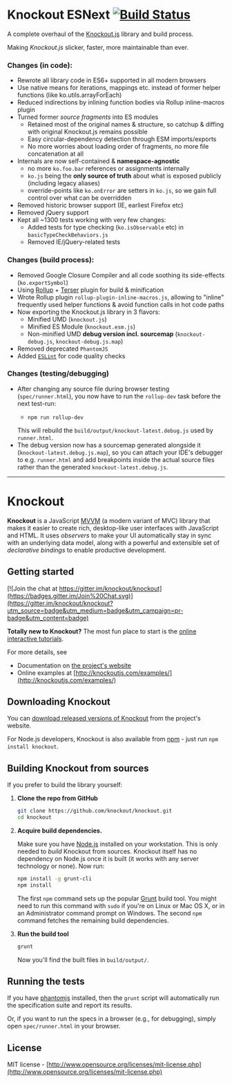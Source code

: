 # Knockout ESNext [![Build Status](https://travis-ci.com/justlep/knockout-esnext.svg?branch=master)](https://app.travis-ci.com/github/justlep/knockout-esnext) 

A complete overhaul of the [Knockout.js](https://knockoutjs.com/) library and build process.

Making *Knockout.js* slicker, faster, more maintainable than ever.


### Changes (in code):
* Rewrote all library code in ES6+ supported in all modern browsers
* Use native means for iterations, mappings etc. instead of former helper functions (like ko.utils.arrayForEach)
* Reduced indirections by inlining function bodies via Rollup inline-macros plugin
* Turned former *source fragments* into ES modules 
  * Retained most of the original names & structure, so catchup & diffing with original Knockout.js remains possible
  * Easy circular-dependency detection through ESM imports/exports
  * No more worries about loading order of fragments, no more file concatenation at all
* Internals are now self-contained & **namespace-agnostic**
  * no more `ko.foo.bar` references or assignments internally
  * `ko.js` being the **only source of truth** about what is exposed publicly (including legacy aliases)
  * override-points like `ko.onError` are setters in `ko.js`, so we gain full control over what can be overridden
* Removed historic browser support (IE, earliest Firefox etc)
* Removed jQuery support
* Kept all ~1300 tests working with very few changes:
  * Added tests for type checking (`ko.isObservable` etc) in `basicTypeCheckBehaviors.js`
  * Removed IE/jQuery-related tests

### Changes (build process):
* Removed Google Closure Compiler and all code soothing its side-effects (`ko.exportSymbol`)
* Using [Rollup](https://rollupjs.org/guide/en/) + [Terser](https://github.com/terser/terser) plugin for build & minification
* Wrote Rollup plugin `rollup-plugin-inline-macros.js`, allowing to "inline" frequently used helper functions & avoid function calls in hot code paths
* Now exporting the Knockout.js library in 3 flavors:
    * Minified UMD (`knockout.js`)
    * Minified ES Module (`knockout.esm.js`)
    * Non-minified UMD **debug version incl. sourcemap** (`knockout-debug.js`, `knockout-debug.js.map`)
* Removed deprecated `PhantomJS`
* Added [`ESLint`](https://eslint.org/) for code quality checks 

### Changes (testing/debugging)
* After changing any source file during browser testing (`spec/runner.html`), 
  you now have to run the `rollup-dev` task before the next test-run:    
    * ```shell script
      npm run rollup-dev
      ```
  This will rebuild the `build/output/knockout-latest.debug.js` used by `runner.html`.    
* The debug version now has a sourcemap generated alongside it (`knockout-latest.debug.js.map`), 
  so you can attach your IDE's debugger to e.g. `runner.html` and add breakpoints
  inside the actual source files rather than the generated `knockout-latest.debug.js`.  
  


  
---
   
    

# Knockout

**Knockout** is a JavaScript [MVVM](http://en.wikipedia.org/wiki/Model_View_ViewModel) (a modern variant of MVC) library that makes it easier to create rich, desktop-like user interfaces with JavaScript and HTML. It uses *observers* to make your UI automatically stay in sync with an underlying data model, along with a powerful and extensible set of *declarative bindings* to enable productive development.

## Getting started

[![Join the chat at https://gitter.im/knockout/knockout](https://badges.gitter.im/Join%20Chat.svg)](https://gitter.im/knockout/knockout?utm_source=badge&utm_medium=badge&utm_campaign=pr-badge&utm_content=badge)

**Totally new to Knockout?** The most fun place to start is the [online interactive tutorials](http://learn.knockoutjs.com/).

For more details, see

 * Documentation on [the project's website](http://knockoutjs.com/documentation/introduction.html)
 * Online examples at [http://knockoutjs.com/examples/](http://knockoutjs.com/examples/)

## Downloading Knockout

You can [download released versions of Knockout](http://knockoutjs.com/downloads/) from the project's website.

For Node.js developers, Knockout is also available from [npm](https://npmjs.org/) - just run `npm install knockout`.

## Building Knockout from sources

If you prefer to build the library yourself:

1. **Clone the repo from GitHub**

   ```sh
   git clone https://github.com/knockout/knockout.git
   cd knockout
   ```

2. **Acquire build dependencies.**

   Make sure you have [Node.js](http://nodejs.org/) installed on your workstation. This is only needed to _build_ Knockout from sources. Knockout itself has no dependency on Node.js once it is built (it works with any server technology or none). Now run:

   ```sh
   npm install -g grunt-cli
   npm install
   ```

   The first `npm` command sets up the popular [Grunt](http://gruntjs.com/) build tool. You might need to run this command with `sudo` if you're on Linux or Mac OS X, or in an Administrator command prompt on Windows. The second `npm` command fetches the remaining build dependencies.

3. **Run the build tool**

   ```sh
   grunt
   ```
   Now you'll find the built files in `build/output/`.

## Running the tests

If you have [phantomjs](http://phantomjs.org/download.html) installed, then the `grunt` script will automatically run the specification suite and report its results.

Or, if you want to run the specs in a browser (e.g., for debugging), simply open `spec/runner.html` in your browser.

## License

MIT license - [http://www.opensource.org/licenses/mit-license.php](http://www.opensource.org/licenses/mit-license.php)
